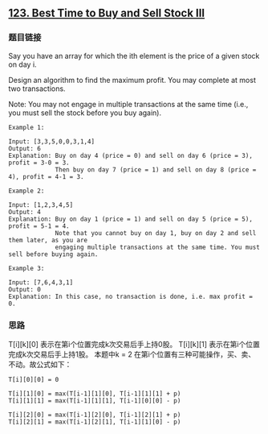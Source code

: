 ## [123. Best Time to Buy and Sell Stock III](https://leetcode-cn.com/problems/best-time-to-buy-and-sell-stock-iii/)

### 题目链接

Say you have an array for which the ith element is the price of a given stock on day i.

Design an algorithm to find the maximum profit. You may complete at most two transactions.

Note: You may not engage in multiple transactions at the same time (i.e., you must sell the stock before you buy again).

```
Example 1:

Input: [3,3,5,0,0,3,1,4]
Output: 6
Explanation: Buy on day 4 (price = 0) and sell on day 6 (price = 3), profit = 3-0 = 3.
             Then buy on day 7 (price = 1) and sell on day 8 (price = 4), profit = 4-1 = 3.

Example 2:

Input: [1,2,3,4,5]
Output: 4
Explanation: Buy on day 1 (price = 1) and sell on day 5 (price = 5), profit = 5-1 = 4.
             Note that you cannot buy on day 1, buy on day 2 and sell them later, as you are
             engaging multiple transactions at the same time. You must sell before buying again.

Example 3:

Input: [7,6,4,3,1]
Output: 0
Explanation: In this case, no transaction is done, i.e. max profit = 0.
```

### 思路

T[i][k][0] 表示在第i个位置完成k次交易后手上持0股。
T[i][k][1] 表示在第i个位置完成k次交易后手上持1股。
本题中k = 2
在第i个位置有三种可能操作，买、卖、不动。故公式如下：

```
T[i][0][0] = 0

T[i][1][0] = max(T[i-1][1][0], T[i-1][1][1] + p)
T[i][1][1] = max(T[i-1][1][1], T[i-1][0][0] - p)

T[i][2][0] = max(T[i-1][2][0], T[i-1][2][1] + p)
T[i][2][1] = max(T[i-1][2][1], T[i-1][1][0] - p)

```